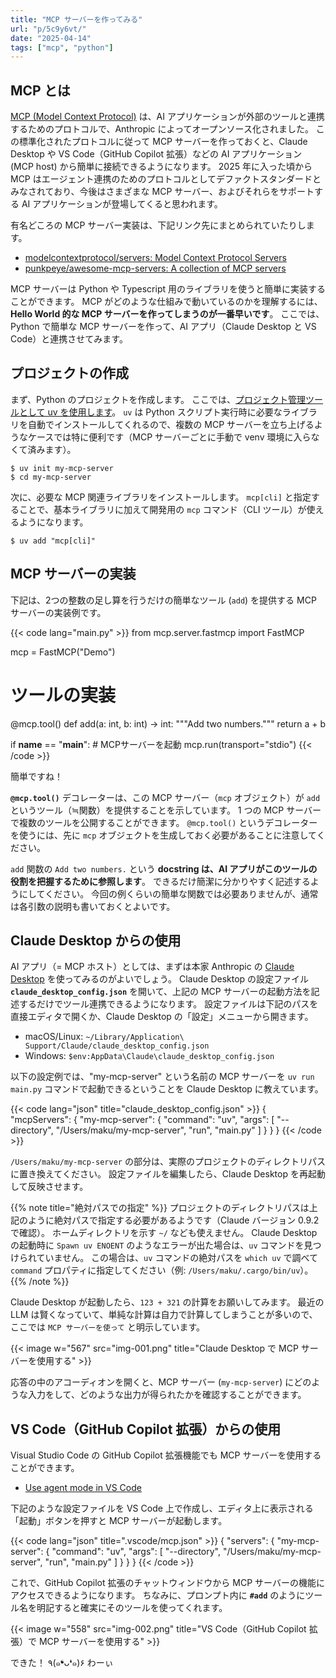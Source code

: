 ```yaml
---
title: "MCP サーバーを作ってみる"
url: "p/5c9y6vt/"
date: "2025-04-14"
tags: ["mcp", "python"]
---
```


MCP とは
----

[MCP (Model Context Protocol)](https://modelcontextprotocol.io/) は、AI アプリケーションが外部のツールと連携するためのプロトコルで、Anthropic によってオープンソース化されました。
この標準化されたプロトコルに従って MCP サーバーを作っておくと、Claude Desktop や VS Code（GitHub Copilot 拡張）などの AI アプリケーション (MCP host) から簡単に接続できるようになります。
2025 年に入った頃から MCP はエージェント連携のためのプロトコルとしてデファクトスタンダードとみなされており、今後はさまざまな MCP サーバー、およびそれらをサポートする AI アプリケーションが登場してくると思われます。

有名どころの MCP サーバー実装は、下記リンク先にまとめられていたりします。

- [modelcontextprotocol/servers: Model Context Protocol Servers](https://github.com/modelcontextprotocol/servers)
- [punkpeye/awesome-mcp-servers: A collection of MCP servers](https://github.com/punkpeye/awesome-mcp-servers)

MCP サーバーは Python や Typescript 用のライブラリを使うと簡単に実装することができます。
MCP がどのような仕組みで動いているのかを理解するには、**Hello World 的な MCP サーバーを作ってしまうのが一番早いです**。
ここでは、Python で簡単な MCP サーバーを作って、AI アプリ（Claude Desktop と VS Code）と連携させてみます。


プロジェクトの作成
----

まず、Python のプロジェクトを作成します。
ここでは、[プロジェクト管理ツールとして uv を使用します](https://maku77.github.io/p/fjsfjpw/)。
`uv` は Python スクリプト実行時に必要なライブラリを自動でインストールしてくれるので、複数の MCP サーバーを立ち上げるようなケースでは特に便利です（MCP サーバーごとに手動で venv 環境に入らなくて済みます）。

```console
$ uv init my-mcp-server
$ cd my-mcp-server
```

次に、必要な MCP 関連ライブラリをインストールします。
`mcp[cli]` と指定することで、基本ライブラリに加えて開発用の `mcp` コマンド（CLI ツール）が使えるようになります。

```console
$ uv add "mcp[cli]"
```


MCP サーバーの実装
----

下記は、2つの整数の足し算を行うだけの簡単なツール (`add`) を提供する MCP サーバーの実装例です。

{{< code lang="main.py" >}}
from mcp.server.fastmcp import FastMCP

mcp = FastMCP("Demo")

# ツールの実装
@mcp.tool()
def add(a: int, b: int) -> int:
    """Add two numbers."""
    return a + b

if __name__ == "__main__":
    # MCPサーバーを起動
    mcp.run(transport="stdio")
{{< /code >}}

簡単ですね！

**`@mcp.tool()`** デコレーターは、この MCP サーバー（`mcp` オブジェクト）が `add` というツール（≒関数）を提供することを示しています。
1 つの MCP サーバーで複数のツールを公開することができます。
`@mcp.tool()` というデコレーターを使うには、先に `mcp` オブジェクトを生成しておく必要があることに注意してください。

`add` 関数の `Add two numbers.` という **docstring は、AI アプリがこのツールの役割を把握するために参照します**。
できるだけ簡潔に分かりやすく記述するようにしてください。
今回の例くらいの簡単な関数では必要ありませんが、通常は各引数の説明も書いておくとよいです。


Claude Desktop からの使用
----

AI アプリ（= MCP ホスト）としては、まずは本家 Anthropic の [Claude Desktop](https://claude.ai/download) を使ってみるのがよいでしょう。
Claude Desktop の設定ファイル **`claude_desktop_config.json`** を開いて、上記の MCP サーバーの起動方法を記述するだけでツール連携できるようになります。
設定ファイルは下記のパスを直接エディタで開くか、Claude Desktop の「設定」メニューから開きます。

- macOS/Linux: `~/Library/Application\ Support/Claude/claude_desktop_config.json`
- Windows: `$env:AppData\Claude\claude_desktop_config.json`

以下の設定例では、"my-mcp-server" という名前の MCP サーバーを `uv run main.py` コマンドで起動できるということを Claude Desktop に教えています。

{{< code lang="json" title="claude_desktop_config.json" >}}
{
    "mcpServers": {
        "my-mcp-server": {
            "command": "uv",
            "args": [
                "--directory",
                "/Users/maku/my-mcp-server",
                "run",
                "main.py"
            ]
        }
    }
}
{{< /code >}}

`/Users/maku/my-mcp-server` の部分は、実際のプロジェクトのディレクトリパスに置き換えてください。
設定ファイルを編集したら、Claude Desktop を再起動して反映させます。

{{% note title="絶対パスでの指定" %}}
プロジェクトのディレクトリパスは上記のように絶対パスで指定する必要があるようです（Claude バージョン 0.9.2 で確認）。
ホームディレクトリを示す `~/` なども使えません。
Claude Desktop の起動時に `Spawn uv ENOENT` のようなエラーが出た場合は、`uv` コマンドを見つけられていません。
この場合は、`uv` コマンドの絶対パスを `which uv` で調べて `command` プロパティに指定してください（例: `/Users/maku/.cargo/bin/uv`）。
{{% /note %}}

Claude Desktop が起動したら、`123 + 321` の計算をお願いしてみます。
最近の LLM は賢くなっていて、単純な計算は自力で計算してしまうことが多いので、ここでは `MCP サーバーを使って` と明示しています。

{{< image w="567" src="img-001.png" title="Claude Desktop で MCP サーバーを使用する" >}}

応答の中のアコーディオンを開くと、MCP サーバー (`my-mcp-server`) にどのような入力をして、どのような出力が得られたかを確認することができます。


VS Code（GitHub Copilot 拡張）からの使用
----

Visual Studio Code の GitHub Copilot 拡張機能でも MCP サーバーを使用することができます。

- [Use agent mode in VS Code](https://code.visualstudio.com/docs/copilot/chat/chat-agent-mode)

下記のような設定ファイルを VS Code 上で作成し、エディタ上に表示される「起動」ボタンを押すと MCP サーバーが起動します。

{{< code lang="json" title=".vscode/mcp.json" >}}
{
  "servers": {
    "my-mcp-server": {
      "command": "uv",
      "args": [
        "--directory",
        "/Users/maku/my-mcp-server",
        "run",
        "main.py"
      ]
    }
  }
}
{{< /code >}}

これで、GitHub Copilot 拡張のチャットウィンドウから MCP サーバーの機能にアクセスできるようになります。
ちなみに、プロンプト内に **`#add`** のようにツール名を明記すると確実にそのツールを使ってくれます。

{{< image w="558" src="img-002.png" title="VS Code（GitHub Copilot 拡張）で MCP サーバーを使用する" >}}

できた！ ٩(๑❛ᴗ❛๑)۶ わーぃ

